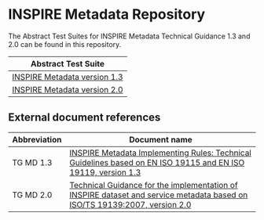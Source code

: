 # INSPIRE Metadata Repository

The Abstract Test Suites for INSPIRE Metadata Technical Guidance 1.3 and 2.0 can be found in this repository.

| Abstract Test Suite |
| ----------------- |
|[INSPIRE Metadata version 1.3](https://github.com/inspire-eu-validation/metadata/tree/1.3/README.md)|
|[INSPIRE Metadata version 2.0](https://github.com/inspire-eu-validation/metadata/tree/2.0/README.md)|

## External document references


| Abbreviation | Document name                       |
| ------------ | ----------------------------------- |
| TG MD 1.3<a name="ref_TG_MD_1_3"></a> | [INSPIRE Metadata Implementing Rules: Technical Guidelines based on EN ISO 19115 and EN ISO 19119, version 1.3](http://inspire.jrc.ec.europa.eu/documents/Metadata/MD_IR_and_ISO_20131029.pdf)
| TG MD 2.0<a name="ref_TG_MD_2_0"></a> | [Technical Guidance for the implementation of INSPIRE dataset and service metadata based on ISO/TS 19139:2007, version 2.0](https://inspire.ec.europa.eu/sites/default/files/documents/metadata/inspire-tg-metadata-iso19139-2.0.1.pdf)

